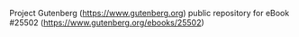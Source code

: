 Project Gutenberg (https://www.gutenberg.org) public repository for eBook #25502 (https://www.gutenberg.org/ebooks/25502)
